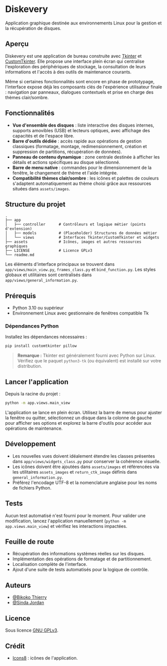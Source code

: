 # Diskevery

Application graphique destinée aux environnements Linux pour la gestion et la récupération de disques.

## Aperçu

Diskevery est une application de bureau construite avec [Tkinter](https://docs.python.org/3/library/tkinter.html) et [CustomTkinter](https://github.com/TomSchimansky/CustomTkinter). Elle propose une interface plein écran qui centralise l'exploration des périphériques de stockage, la consultation de leurs informations et l'accès à des outils de maintenance courants.

Même si certaines fonctionnalités sont encore en phase de prototypage, l'interface expose déjà les composants clés de l'expérience utilisateur finale : navigation par panneaux, dialogues contextuels et prise en charge des thèmes clair/sombre.

## Fonctionnalités

- **Vue d'ensemble des disques** : liste interactive des disques internes, supports amovibles (USB) et lecteurs optiques, avec affichage des capacités et de l'espace libre.
- **Barre d'outils dédiée** : accès rapide aux opérations de gestion classiques (formatage, montage, redimensionnement, création et suppression de partitions, récupération de données).
- **Panneau de contenu dynamique** : zone centrale destinée à afficher les détails et actions spécifiques au disque sélectionné.
- **Barre de menu native** : commandes pour le dimensionnement de la fenêtre, le changement de thème et l'aide intégrée.
- **Compatibilité thèmes clair/sombre** : les icônes et palettes de couleurs s'adaptent automatiquement au thème choisi grâce aux ressources situées dans `assets/images`.

## Structure du projet

```
.
├── app
│   ├── controller      # Contrôleurs et logique métier (points d'extension)
│   ├── models          # (Placeholder) Structures de données métier
│   └── views           # Interfaces Tkinter/CustomTkinter et widgets
├── assets              # Icônes, images et autres ressources graphiques
├── LICENSE             # Licence GPLv3
└── readme.md
```

Les éléments d'interface principaux se trouvent dans `app/views/main_view.py`, `frames_class.py` et `bind_function.py`. Les styles globaux et utilitaires sont centralisés dans `app/views/general_information.py`.

## Prérequis

- Python 3.10 ou supérieur
- Environnement Linux avec gestionnaire de fenêtres compatible Tk

### Dépendances Python

Installez les dépendances nécessaires :

```bash
pip install customtkinter pillow
```

> **Remarque :** Tkinter est généralement fourni avec Python sur Linux. Vérifiez que le paquet `python3-tk` (ou équivalent) est installé sur votre distribution.

## Lancer l'application

Depuis la racine du projet :

```bash
python -m app.views.main_view
```

L'application se lance en plein écran. Utilisez la barre de menus pour ajuster la fenêtre ou quitter, sélectionnez un disque dans la colonne de gauche pour afficher ses options et explorez la barre d'outils pour accéder aux opérations de maintenance.

## Développement

- Les nouvelles vues doivent idéalement étendre les classes présentes dans `app/views/widgets_class.py` pour conserver la cohérence visuelle.
- Les icônes doivent être ajoutées dans `assets/images` et référencées via les utilitaires `assets_images` et `return_ctk_image` définis dans `general_information.py`.
- Préférez l'encodage UTF-8 et la nomenclature anglaise pour les noms de fichiers Python.

## Tests

Aucun test automatisé n'est fourni pour le moment. Pour valider une modification, lancez l'application manuellement (`python -m app.views.main_view`) et vérifiez les interactions impactées.

## Feuille de route

- Récupération des informations systèmes réelles sur les disques.
- Implémentation des opérations de formatage et de partitionnement.
- Localisation complète de l'interface.
- Ajout d'une suite de tests automatisés pour la logique de contrôle.

## Auteurs

- [@Bikoko Thierry](https://www.github.com/BikTH)
- [@Sinda Jordan](https://www.github.com/sinda-678)

## Licence

Sous licence [GNU GPLv3](https://choosealicense.com/licenses/gpl-3.0/).

## Crédit

- [Icons8](https://icones8.fr) : icônes de l'application.
